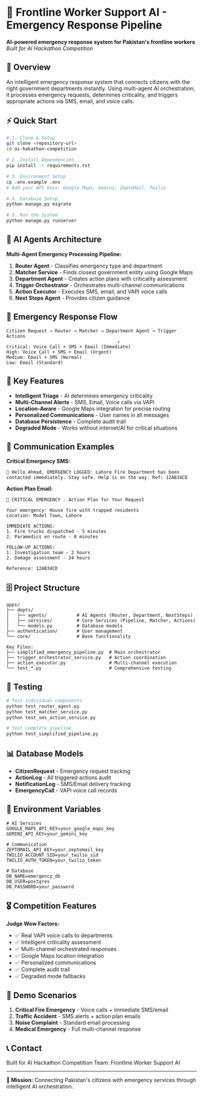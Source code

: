 # 🚨 Frontline Worker Support AI - Emergency Response Pipeline

**AI-powered emergency response system for Pakistan's frontline workers**
*Built for AI Hackathon Competition*

## 🎯 Overview

An intelligent emergency response system that connects citizens with the right government departments instantly. Using multi-agent AI orchestration, it processes emergency requests, determines criticality, and triggers appropriate actions via SMS, email, and voice calls.

## ⚡ Quick Start

```bash
# 1. Clone & Setup
git clone <repository-url>
cd ai-hakathon-competition

# 2. Install Dependencies
pip install -r requirements.txt

# 3. Environment Setup
cp .env.example .env
# Add your API keys: Google Maps, Gemini, ZeptoMail, Twilio

# 4. Database Setup
python manage.py migrate

# 5. Run the System
python manage.py runserver
```

## 🤖 AI Agents Architecture

**Multi-Agent Emergency Processing Pipeline:**

1. **Router Agent** - Classifies emergency type and department
2. **Matcher Service** - Finds closest government entity using Google Maps
3. **Department Agent** - Creates action plans with criticality assessment
4. **Trigger Orchestrator** - Orchestrates multi-channel communications
5. **Action Executor** - Executes SMS, email, and VAPI voice calls
6. **Next Steps Agent** - Provides citizen guidance

## 🚨 Emergency Response Flow

```
Citizen Request → Router → Matcher → Department Agent → Trigger Actions
                                         ↓
Critical: Voice Call + SMS + Email (Immediate)
High: Voice Call + SMS + Email (Urgent)
Medium: Email + SMS (Normal)
Low: Email (Standard)
```

## 🔧 Key Features

- **Intelligent Triage** - AI determines emergency criticality
- **Multi-Channel Alerts** - SMS, Email, Voice calls via VAPI
- **Location-Aware** - Google Maps integration for precise routing
- **Personalized Communications** - User names in all messages
- **Database Persistence** - Complete audit trail
- **Degraded Mode** - Works without internet/AI for critical situations

## 📱 Communication Examples

**Critical Emergency SMS:**
```
🚨 Hello Ahmad, EMERGENCY LOGGED: Lahore Fire Department has been contacted immediately. Stay safe. Help is on the way. Ref: 12AB34CD
```

**Action Plan Email:**
```
🚨 CRITICAL EMERGENCY - Action Plan for Your Request

Your emergency: House fire with trapped residents
Location: Model Town, Lahore

IMMEDIATE ACTIONS:
1. Fire trucks dispatched - 5 minutes
2. Paramedics en route - 8 minutes

FOLLOW-UP ACTIONS:
1. Investigation team - 2 hours
2. Damage assessment - 24 hours

Reference: 12AB34CD
```

## 🗄️ Project Structure

```
apps/
├── depts/
│   ├── agents/           # AI Agents (Router, Department, NextSteps)
│   ├── services/         # Core Services (Pipeline, Matcher, Actions)
│   └── models.py         # Database models
├── authentication/       # User management
└── core/                 # Base functionality

Key Files:
├── simplified_emergency_pipeline.py  # Main orchestrator
├── trigger_orchestrator_service.py   # Action coordination
├── action_executor.py                # Multi-channel execution
└── test_*.py                         # Comprehensive testing
```

## 🧪 Testing

```bash
# Test individual components
python test_router_agent.py
python test_matcher_service.py
python test_sms_action_service.py

# Test complete pipeline
python test_simplified_pipeline.py
```

## 📊 Database Models

- **CitizenRequest** - Emergency request tracking
- **ActionLog** - All triggered actions audit
- **NotificationLog** - SMS/Email delivery tracking
- **EmergencyCall** - VAPI voice call records

## 🔑 Environment Variables

```env
# AI Services
GOOGLE_MAPS_API_KEY=your_google_maps_key
GEMINI_API_KEY=your_gemini_key

# Communication
ZEPTOMAIL_API_KEY=your_zeptomail_key
TWILIO_ACCOUNT_SID=your_twilio_sid
TWILIO_AUTH_TOKEN=your_twilio_token

# Database
DB_NAME=emergency_db
DB_USER=postgres
DB_PASSWORD=your_password
```

## 🎖️ Competition Features

**Judge Wow Factors:**
- ✅ Real VAPI voice calls to departments
- ✅ Intelligent criticality assessment
- ✅ Multi-channel orchestrated responses
- ✅ Google Maps location integration
- ✅ Personalized communications
- ✅ Complete audit trail
- ✅ Degraded mode fallbacks

## 🚀 Demo Scenarios

1. **Critical Fire Emergency** - Voice calls + immediate SMS/email
2. **Traffic Accident** - SMS alerts + action plan emails
3. **Noise Complaint** - Standard email processing
4. **Medical Emergency** - Full multi-channel response

## 📞 Contact

Built for AI Hackathon Competition
Team: Frontline Worker Support AI

---

**🎯 Mission:** Connecting Pakistan's citizens with emergency services through intelligent AI orchestration.